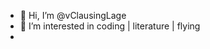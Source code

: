 - 👋 Hi, I’m @vClausingLage
- 👀 I’m interested in coding | literature | flying
- 
<!---
vClausingLage/vClausingLage is a ✨ special ✨ repository because its `README.md` (this file) appears on your GitHub profile.
You can click the Preview link to take a look at your changes.
--->
